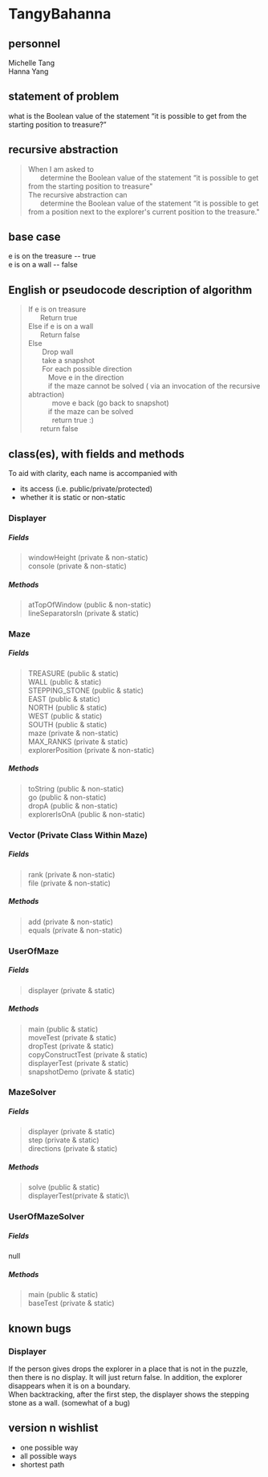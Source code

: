 # TangyBahanna

## personnel
Michelle Tang\
Hanna Yang

## statement of problem
what is the Boolean value of the statement “it is possible to get from the starting
position to treasure?”

## recursive abstraction

>When I am asked to\
>&nbsp;&nbsp;&nbsp;&nbsp;&nbsp;&nbsp;determine the Boolean value of the statement “it is possible to get from the starting position to treasure"\
>The recursive abstraction can\
>&nbsp;&nbsp;&nbsp;&nbsp;&nbsp;&nbsp;determine the Boolean value of the statement “it is possible to get from a position next to the explorer's current position to the treasure."
## base case
e is on the treasure -- true\
e is on a wall -- false
## English or pseudocode description of algorithm
> If e is on treasure\
> &nbsp;&nbsp;&nbsp;&nbsp;&nbsp;&nbsp;Return true\
> Else if e is on a wall\
> &nbsp;&nbsp;&nbsp;&nbsp;&nbsp;&nbsp;Return false \
> Else \
> &nbsp;&nbsp;&nbsp;&nbsp;&nbsp;&nbsp; Drop wall\
> &nbsp;&nbsp;&nbsp;&nbsp;&nbsp;&nbsp; take a snapshot\
> &nbsp;&nbsp;&nbsp;&nbsp;&nbsp;&nbsp; For each possible direction\
> &nbsp;&nbsp;&nbsp;&nbsp;&nbsp;&nbsp;&nbsp;&nbsp;&nbsp; Move e in the direction\
> &nbsp;&nbsp;&nbsp;&nbsp;&nbsp;&nbsp;&nbsp;&nbsp;&nbsp; if the maze cannot be solved ( via an invocation of the recursive abtraction)\
> &nbsp;&nbsp;&nbsp;&nbsp;&nbsp;&nbsp;&nbsp;&nbsp;&nbsp;&nbsp;&nbsp; move e back (go back to snapshot)\
> &nbsp;&nbsp;&nbsp;&nbsp;&nbsp;&nbsp;&nbsp;&nbsp;&nbsp; if the maze can be solved\
> &nbsp;&nbsp;&nbsp;&nbsp;&nbsp;&nbsp;&nbsp;&nbsp;&nbsp;&nbsp;&nbsp; return true :)\
> &nbsp;&nbsp;&nbsp;&nbsp;&nbsp;&nbsp;return false
## class(es), with fields and methods
To aid with clarity, each name is accompanied with  
* its access (i.e. public/private/protected)
* whether it is static or non-static 
### Displayer
##### Fields
> windowHeight (private & non-static)\
> console (private & non-static)
##### Methods
> atTopOfWindow (public & non-static)\
> lineSeparatorsIn (private & static)
### Maze
##### Fields
> TREASURE (public & static)\
> WALL (public & static)\
> STEPPING_STONE  (public & static)\
> EAST (public & static)\
> NORTH (public & static)\
> WEST (public & static)\
> SOUTH (public & static)\
> maze (private & non-static)\
> MAX_RANKS (private & static)\
> explorerPosition (private & non-static)
##### Methods
> toString (public & non-static)\
> go (public & non-static)\
> dropA (public & non-static)\
> explorerIsOnA (public & non-static)
### Vector (Private Class Within Maze)
##### Fields
> rank (private & non-static)\
> file (private & non-static)
##### Methods
> add (private & non-static)\
> equals (private & non-static)
### UserOfMaze
##### Fields
> displayer (private & static)
##### Methods
> main (public & static)\
> moveTest (private & static)\
> dropTest (private & static)\
> copyConstructTest (private & static)\
> displayerTest (private & static)\
> snapshotDemo (private & static)
### MazeSolver
##### Fields
> displayer (private & static)\
> step (private & static)\
> directions (private & static)
##### Methods
> solve (public & static)\
> displayerTest(private & static)\
### UserOfMazeSolver
##### Fields
null
##### Methods
> main (public & static)\
> baseTest (private & static)

## known bugs
### Displayer
If the person gives drops the explorer in a place that is not in the puzzle, then there is no display. It will just return false. In addition, the explorer disappears when it is on a boundary.\
When backtracking, after the first step, the displayer shows the stepping stone as a wall. (somewhat of a bug)
## version n wishlist
- one possible way
- all possible ways
- shortest path 

